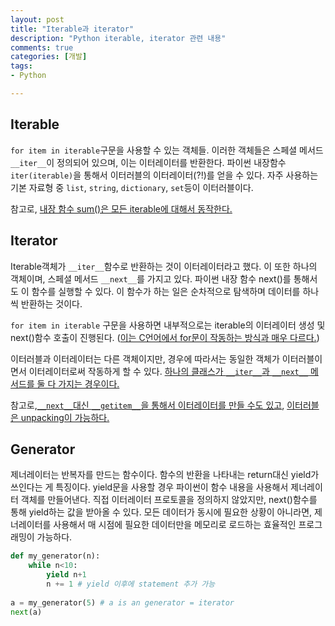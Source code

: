 ```yaml
---
layout: post
title: "Iterable과 iterator"
description: "Python iterable, iterator 관련 내용"
comments: true
categories: [개발]
tags:
- Python

---
```




## Iterable

`for item in iterable`구문을 사용할 수 있는 객체들. 이러한 객체들은 스페셜 메서드 `__iter__`이 정의되어 있으며, 이는 이터레이터를 반환한다. 파이썬 내장함수 `iter(iterable)`을 통해서 이터러블의 이터레이터(?!)를 얻을 수 있다. 자주 사용하는 기본 자료형 중 `list`, `string`, `dictionary`, `set`등이 이터러블이다. 

참고로, [내장 함수 sum()은 모든 iterable에 대해서 동작한다.](https://soooprmx.com/archives/8007)



## Iterator

Iterable객체가 `__iter__`함수로 반환하는 것이 이터레이터라고 했다. 이 또한 하나의 객체이며, 스페셜 메서드 `__next__`를 가지고 있다. 파이썬 내장 함수 next()를 통해서도 이 함수를 실행할 수 있다. 이 함수가 하는 일은 순차적으로 탐색하며 데이터를 하나씩 반환하는 것이다. 

`for item in iterable` 구문을 사용하면 내부적으로는 iterable의 이터레이터 생성 및 next()함수 호출이 진행된다. ([이는 C언어에서 for문이 작동하는 방식과 매우 다르다.](https://soooprmx.com/archives/8007)) 

이터러블과 이터레이터는 다른 객체이지만, 경우에 따라서는 동일한 객체가 이터러블이면서 이터레이터로써 작동하게 할 수 있다. [하나의 클래스가 `__iter__`과 `__next__` 메서드를 둘 다 가지는 경우이다.](https://anandology.com/python-practice-book/iterators.html)

참고로,[`__next__`대신 `__getitem__`을 통해서 이터레이터를 만들 수도 있고](https://dojang.io/mod/page/view.php?id=1113), [이터러블은 unpacking이 가능하다.](https://dojang.io/mod/page/view.php?id=1112)



## Generator

제너레이터는 반복자를 만드는 함수이다. 함수의 반환을 나타내는 return대신 yield가 쓰인다는 게 특징이다. yield문을 사용할 경우 파이썬이 함수 내용을 사용해서 제너레이터 객체를 만들어낸다. 직접 이터레이터 프로토콜을 정의하지 않았지만, next()함수를 통해 yield하는 값을 받아올 수 있다. 모든 데이터가 동시에 필요한 상황이 아니라면, 제너레이터를 사용해서 매 시점에 필요한 데이터만을 메모리로 로드하는 효율적인 프로그래밍이 가능하다.

```python
def my_generator(n):
    while n<10:
    	yield n+1
        n += 1 # yield 이후에 statement 추가 가능
    
a = my_generator(5) # a is an generator = iterator
next(a)
```





